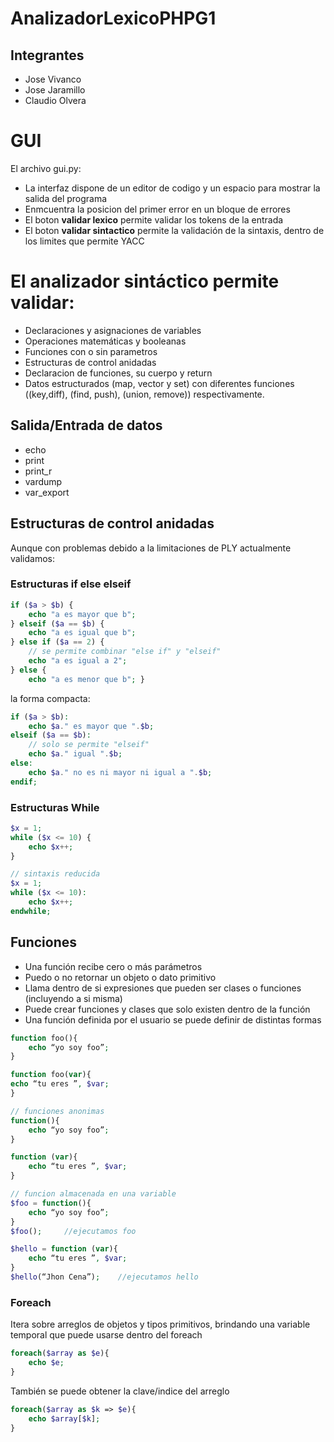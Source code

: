 # AnalizadorLexicoPHPG1

## Integrantes

- Jose Vivanco
- Jose Jaramillo
- Claudio Olvera

# GUI

El archivo gui.py:

- La interfaz dispone de un editor de codigo y un espacio para mostrar la salida del programa
- Enmcuentra la posicion del primer error en un bloque de errores
- El boton **validar lexico** permite validar los tokens de la entrada
- El boton **validar sintactico** permite la validación de la sintaxis, dentro de los limites que permite YACC

# El analizador sintáctico permite validar:

- Declaraciones y asignaciones de variables
- Operaciones matemáticas y booleanas
- Funciones con o sin parametros 
- Estructuras de control anidadas 
- Declaracion de funciones, su cuerpo y return
- Datos estructurados (map, vector y set) con diferentes funciones ((key,diff), (find, push), (union, remove)) respectivamente.

## Salida/Entrada de datos
- echo
- print
- print_r
- vardump
- var_export

## Estructuras de control anidadas
Aunque con problemas debido a la limitaciones de PLY actualmente validamos:

### Estructuras if else elseif

```php
if ($a > $b) { 
    echo "a es mayor que b";
} elseif ($a == $b) { 
    echo "a es igual que b";
} else if ($a == 2) {
    // se permite combinar "else if" y "elseif"
	echo "a es igual a 2";
} else { 
    echo "a es menor que b"; }


```

la forma compacta:
```php
if ($a > $b):
	echo $a." es mayor que ".$b;
elseif ($a == $b):
	// solo se permite "elseif"
	echo $a." igual ".$b;
else:
	echo $a." no es ni mayor ni igual a ".$b;
endif;
```

### Estructuras While

```php
$x = 1;
while ($x <= 10) {
    echo $x++;
}

// sintaxis reducida
$x = 1;
while ($x <= 10):
	echo $x++;
endwhile;

```

## Funciones

- Una función recibe cero o más parámetros
- Puedo o no retornar un objeto o dato primitivo
- Llama dentro de si expresiones que pueden ser clases o funciones (incluyendo a si misma)
- Puede crear funciones y clases que solo existen dentro de la función
- Una función definida por el usuario se puede definir de distintas formas

```php
function foo(){
	echo “yo soy foo”;
}

function foo(var){
echo “tu eres ”, $var;
}

// funciones anonimas
function(){
	echo “yo soy foo”;
}

function (var){
	echo “tu eres ”, $var;
}

// funcion almacenada en una variable
$foo = function(){
	echo “yo soy foo”;
}
$foo();		//ejecutamos foo

$hello = function (var){
	echo “tu eres ”, $var;
}
$hello(“Jhon Cena”);	//ejecutamos hello
```

### Foreach

Itera sobre arreglos de objetos y tipos primitivos, brindando una variable temporal que puede usarse dentro del foreach

```php
foreach($array as $e){
	echo $e;
}

```

También se puede obtener la clave/indice del arreglo

```php
foreach($array as $k => $e){
	echo $array[$k];
}
```

